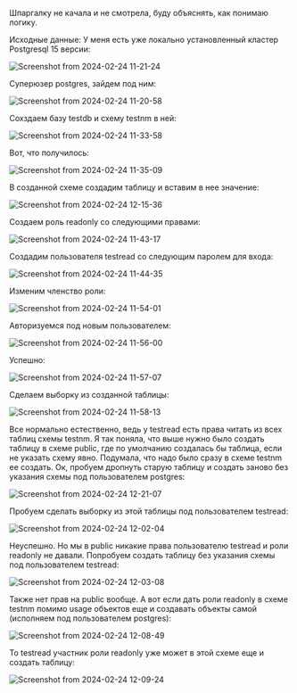 Шпаргалку не качала и не смотрела, буду объяснять, как понимаю логику.

Исходные данные: 
У меня есть уже локально установленный кластер Postgresql 15 версии:

![Screenshot from 2024-02-24 11-21-24](https://github.com/marinesque/otus_postgresql/assets/97790878/9a3d5037-7ea3-4632-88f9-deb043211c6f)

Суперюзер postgres, зайдем под ним:

![Screenshot from 2024-02-24 11-20-58](https://github.com/marinesque/otus_postgresql/assets/97790878/a77be31f-01cb-432a-a3b1-9dd115b85a87)

Сохздаем базу testdb и схему testnm в ней:

![Screenshot from 2024-02-24 11-33-58](https://github.com/marinesque/otus_postgresql/assets/97790878/c0a5156f-8070-47c7-9c88-649e6cf64ffd)

Вот, что получилось:

![Screenshot from 2024-02-24 11-35-09](https://github.com/marinesque/otus_postgresql/assets/97790878/e8378480-caeb-45d1-9be2-a11528db86c1)

В созданной схеме создадим таблицу и вставим в нее значение:

![Screenshot from 2024-02-24 12-15-36](https://github.com/marinesque/otus_postgresql/assets/97790878/5ccda07b-918b-4575-87c8-ef83ee092389)

Создаем роль readonly со следующими правами:

![Screenshot from 2024-02-24 11-43-17](https://github.com/marinesque/otus_postgresql/assets/97790878/23c8219e-8106-45bc-80af-289d78158373)

Создадим пользователя testread со следующим паролем для входа:

![Screenshot from 2024-02-24 11-44-35](https://github.com/marinesque/otus_postgresql/assets/97790878/40b24392-2866-4fc6-9e24-4de7f11a900d)

Изменим членство роли:

![Screenshot from 2024-02-24 11-54-01](https://github.com/marinesque/otus_postgresql/assets/97790878/67ad9670-f09f-43e2-bc21-c9e767264137)

Авторизуемся под новым пользователем:

![Screenshot from 2024-02-24 11-56-00](https://github.com/marinesque/otus_postgresql/assets/97790878/23f93024-f4e3-4c51-bee9-0710b11b72a4)

Успешно:

![Screenshot from 2024-02-24 11-57-07](https://github.com/marinesque/otus_postgresql/assets/97790878/9c97bc34-074a-4a56-89a1-61d7ad3ac41e)

Сделаем выборку из созданной таблицы:

![Screenshot from 2024-02-24 11-58-13](https://github.com/marinesque/otus_postgresql/assets/97790878/b0147e3b-44a1-4efe-862b-0954c2535321)

Все нормально естественно, ведь у testread есть права читать из всех таблиц схемы testnm.
Я так поняла, что выше нужно было создать таблицу в схеме public, где по умолчанию создалась бы таблица, если не указать схему явно.
Подумала, что надо было сразу в схеме testnm ее создать.
Ок, пробуем дропнуть старую таблицу и создать заново без указания схемы под пользователем postgres:

![Screenshot from 2024-02-24 12-21-07](https://github.com/marinesque/otus_postgresql/assets/97790878/3d4386bd-60ca-4ae4-aaca-46208cf43bba)

Пробуем сделать выборку из этой таблицы под пользователем testread:

![Screenshot from 2024-02-24 12-02-04](https://github.com/marinesque/otus_postgresql/assets/97790878/65a10cd1-d388-4fd9-bfb0-6332d8bd0637)

Неуспешно. Но мы в public никакие права пользователю testread и роли readonly не давали.
Попробуем создать таблицу без указания схемы под пользователем testread:

![Screenshot from 2024-02-24 12-03-08](https://github.com/marinesque/otus_postgresql/assets/97790878/0bd4811f-9a9e-49e1-8154-7da44f09b011)

Также нет прав на public вообще.
А вот если дать роли readonly в схеме testnm помимо usage объектов еще и создавать объекты самой (исполняем под пользователем postgres):

![Screenshot from 2024-02-24 12-08-49](https://github.com/marinesque/otus_postgresql/assets/97790878/3e1b34ba-180a-4aec-b9c2-aa6b8947b4ce)

То testread участник роли readonly уже может в этой схеме еще и создать таблицу:

![Screenshot from 2024-02-24 12-09-24](https://github.com/marinesque/otus_postgresql/assets/97790878/d1471ee8-9fb0-4e44-a276-616573e12775)
